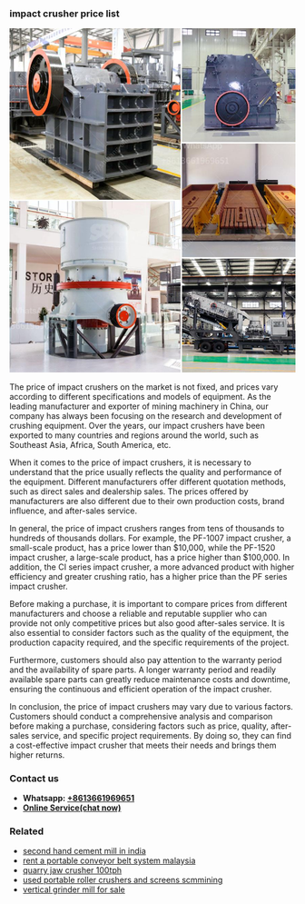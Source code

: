 <h3>impact crusher price list</h3><img src='1702260428.jpg' alt=''><p>The price of impact crushers on the market is not fixed, and prices vary according to different specifications and models of equipment. As the leading manufacturer and exporter of mining machinery in China, our company has always been focusing on the research and development of crushing equipment. Over the years, our impact crushers have been exported to many countries and regions around the world, such as Southeast Asia, Africa, South America, etc.</p><p>When it comes to the price of impact crushers, it is necessary to understand that the price usually reflects the quality and performance of the equipment. Different manufacturers offer different quotation methods, such as direct sales and dealership sales. The prices offered by manufacturers are also different due to their own production costs, brand influence, and after-sales service.</p><p>In general, the price of impact crushers ranges from tens of thousands to hundreds of thousands dollars. For example, the PF-1007 impact crusher, a small-scale product, has a price lower than $10,000, while the PF-1520 impact crusher, a large-scale product, has a price higher than $100,000. In addition, the CI series impact crusher, a more advanced product with higher efficiency and greater crushing ratio, has a higher price than the PF series impact crusher.</p><p>Before making a purchase, it is important to compare prices from different manufacturers and choose a reliable and reputable supplier who can provide not only competitive prices but also good after-sales service. It is also essential to consider factors such as the quality of the equipment, the production capacity required, and the specific requirements of the project.</p><p>Furthermore, customers should also pay attention to the warranty period and the availability of spare parts. A longer warranty period and readily available spare parts can greatly reduce maintenance costs and downtime, ensuring the continuous and efficient operation of the impact crusher.</p><p>In conclusion, the price of impact crushers may vary due to various factors. Customers should conduct a comprehensive analysis and comparison before making a purchase, considering factors such as price, quality, after-sales service, and specific project requirements. By doing so, they can find a cost-effective impact crusher that meets their needs and brings them higher returns.</p><h3>Contact us</h3><ul><li><strong>Whatsapp:&nbsp;<a href="https://wa.me/8613661969651">+8613661969651</a></strong></li><li><a href="https://swt.shibang-china.com/?git&amp;zhl&amp;impact crusher price list"><strong>Online Service(chat now)</strong></a></li></ul><h3>Related</h3><ul><li><a href='second hand cement mill in india.md'>second hand cement mill in india</a></li><li><a href='rent a portable conveyor belt system malaysia.md'>rent a portable conveyor belt system malaysia</a></li><li><a href='quarry jaw crusher 100tph.md'>quarry jaw crusher 100tph</a></li><li><a href='used portable roller crushers and screens scmmining.md'>used portable roller crushers and screens scmmining</a></li><li><a href='vertical grinder mill for sale.md'>vertical grinder mill for sale</a></li></ul>